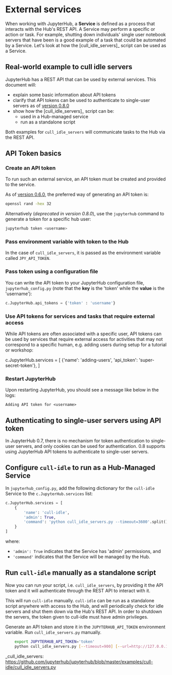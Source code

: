 # External services

When working with JupyterHub, a **Service** is defined as a process
that interacts with the Hub's REST API. A Service may perform a specific
or action or task. For example, shutting down individuals' single user
notebook servers that have been is a good example of a task that could
be automated by a Service. Let's look at how the [cull_idle_servers]_
script can be used as a Service.

## Real-world example to cull idle servers

JupyterHub has a REST API that can be used by external services. This
document will:

- explain some basic information about API tokens
- clarify that API tokens can be used to authenticate to
  single-user servers as of [version 0.8.0](./changelog.html)
- show how the [cull_idle_servers]_ script can be:
    - used in a Hub-managed service
    - run as a standalone script

Both examples for `cull_idle_servers` will communicate tasks to the
Hub via the REST API.

## API Token basics

### Create an API token

To run such an external service, an API token must be created and
provided to the service.

As of [version 0.6.0](./changelog.html), the preferred way of
generating an API token is:

```bash
openssl rand -hex 32
```

Alternatively (*deprecated in version 0.8.0*), use the `jupyterhub`
command to generate a token for a specific hub user:

```bash
jupyterhub token <username>
```

### Pass environment variable with token to the Hub

In the case of `cull_idle_servers`, it is passed as the environment
variable called `JPY_API_TOKEN`.

### Pass token using a configuration file

You can write the API token to your JupyterHub
configuration file, `jupyterhub_config.py` (note that
the **key** is the 'token' while the **value** is the 'username'):

```python
c.JupyterHub.api_tokens = {'token' : 'username'}
```

### Use API tokens for services and tasks that require external access

While API tokens are often associated with a specific user, API tokens
can be used by services that require external access for activities
that may not correspond to a specific human, e.g. adding users during
setup for a tutorial or workshop:

c.JupyterHub.services = [
    {'name': 'adding-users', 'api_token': 'super-secret-token'},
]

### Restart JupyterHub

Upon restarting JupyterHub, you should see a message like below in the
logs:

```
Adding API token for <username>
```

## Authenticating to single-user servers using API token

In JupyterHub 0.7, there is no mechanism for token authentication to
single-user servers, and only cookies can be used for authentication.
0.8 supports using JupyterHub API tokens to authenticate to single-user
servers.

## Configure `cull-idle` to run as a Hub-Managed Service

In `jupyterhub_config.py`, add the following dictionary for the
`cull-idle` Service to the `c.JupyterHub.services` list:

```python
c.JupyterHub.services = [
    {
        'name': 'cull-idle',
        'admin': True,
        'command': 'python cull_idle_servers.py --timeout=3600'.split(),
    }
]
```

where:

- `'admin': True` indicates that the Service has 'admin' permissions, and
- `'command'` indicates that the Service will be managed by the Hub.

## Run `cull-idle` manually as a standalone script

Now you can run your script, i.e. `cull_idle_servers`, by providing it
the API token and it will authenticate through the REST API to
interact with it.

This will run `cull-idle` manually. `cull-idle` can be run as a standalone
script anywhere with access to the Hub, and will periodically check for idle
servers and shut them down via the Hub's REST API. In order to shutdown the
servers, the token given to cull-idle must have admin privileges.

Generate an API token and store it in the `JUPYTERHUB_API_TOKEN` environment
variable. Run `cull_idle_servers.py` manually.

```bash
    export JUPYTERHUB_API_TOKEN='token'
    python cull_idle_servers.py [--timeout=900] [--url=http://127.0.0.1:8081/hub/api]
```



_cull_idle_servers: https://github.com/jupyterhub/jupyterhub/blob/master/examples/cull-idle/cull_idle_servers.py